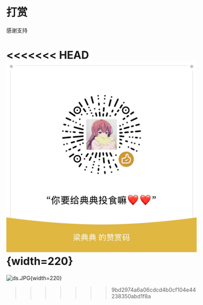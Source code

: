 # 打赏

感谢支持

<<<<<<< HEAD
![ds.JPG](../assets/images/IMG_1316.jpeg){width=220}
=======
![ds.JPG](/images/IMG_1316.jpeg){width=220}
>>>>>>> 9bd2974a6a06cdcd4b0cf104e44238350abd1f8a
